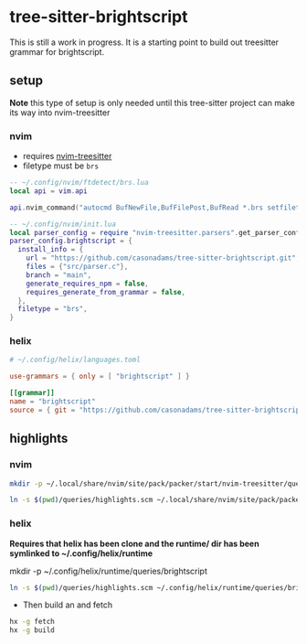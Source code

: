 # tree-sitter-brightscript

This is still a work in progress.  It is a starting point to build out treesitter grammar for brightscript.

## setup

**Note** this type of setup is only needed until this tree-sitter project can make its way into nvim-treesitter

### nvim

- requires [nvim-treesitter](https://github.com/nvim-treesitter/nvim-treesitter)
- filetype must be `brs`

```lua
-- ~/.config/nvim/ftdetect/brs.lua
local api = vim.api

api.nvim_command("autocmd BufNewFile,BufFilePost,BufRead *.brs setfiletype brs")
```

```lua
-- ~/.config/nvim/init.lua
local parser_config = require "nvim-treesitter.parsers".get_parser_configs()
parser_config.brightscript = {
  install_info = {
    url = "https://github.com/casonadams/tree-sitter-brightscript.git",
    files = {"src/parser.c"},
    branch = "main",
    generate_requires_npm = false,
    requires_generate_from_grammar = false,
  },
  filetype = "brs",
}
```

### helix

```toml
# ~/.config/helix/languages.toml

use-grammars = { only = [ "brightscript" ] }

[[grammar]]
name = "brightscript"
source = { git = "https://github.com/casonadams/tree-sitter-brightscript.git", rev = "main" }
```

## highlights

### nvim

```sh
mkdir -p ~/.local/share/nvim/site/pack/packer/start/nvim-treesitter/queries/brightscript

ln -s $(pwd)/queries/highlights.scm ~/.local/share/nvim/site/pack/packer/start/nvim-treesitter/queries/brightscript
```

### helix

**Requires that helix has been clone and the runtime/ dir has been symlinked to ~/.config/helix/runtime**

mkdir -p ~/.config/helix/runtime/queries/brightscript

```sh
ln -s $(pwd)/queries/highlights.scm ~/.config/helix/runtime/queries/brightscript/highlights.scm
```

- Then build an and fetch

```sh
hx -g fetch
hx -g build
```
